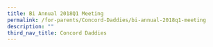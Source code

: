 ```yaml
---
title: Bi Annual 2018Q1 Meeting
permalink: /for-parents/Concord-Daddies/bi-annual-2018q1-meeting
description: ""
third_nav_title: Concord Daddies
---
```


